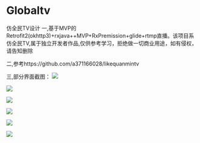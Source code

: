 # Globaltv
仿全民TV设计 
一,基于MVP的Retrofit2(okhttp3)+rxjava++MVP+RxPremission+glide+rtmp直播。该项目系仿全民TV,属于独立开发者作品,仅供参考学习，拒绝做一切商业用途，如有侵权，请告知删除

二,参考https://github.com/a371166028/likequanmintv

三,部分界面截图：
![](https://github.com/Aload/ImagePicStore/imge/a.jpg)  

![](https://github.com/Aload/ImagePicStore/imge/b.jpg) 

![](https://github.com/Aload/ImagePicStore/imge/c.jpg) 

![](https://github.com/Aload/ImagePicStore/imge/d.jpg) 
 
![](https://github.com/Aload/ImagePicStore/imge/e.jpg)  

![](https://github.com/Aload/ImagePicStore/imge/f.jpg)  
